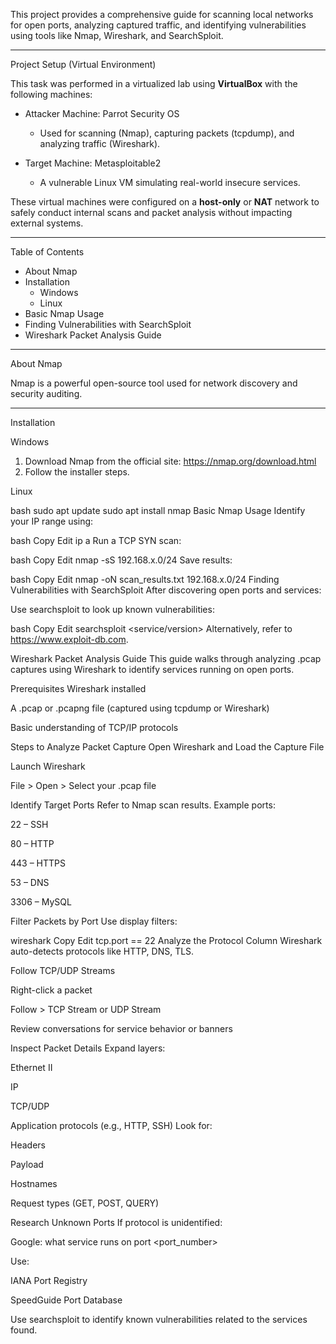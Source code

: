 This project provides a comprehensive guide for scanning local networks for open ports, analyzing captured traffic, and identifying vulnerabilities using tools like Nmap, Wireshark, and SearchSploit.

---

Project Setup (Virtual Environment)

This task was performed in a virtualized lab using **VirtualBox** with the following machines:

- Attacker Machine: Parrot Security OS
  - Used for scanning (Nmap), capturing packets (tcpdump), and analyzing traffic (Wireshark).
  
- Target Machine: Metasploitable2  
  - A vulnerable Linux VM simulating real-world insecure services.

These virtual machines were configured on a **host-only** or **NAT** network to safely conduct internal scans and packet analysis without impacting external systems.

---

Table of Contents

- About Nmap
- Installation
  - Windows
  - Linux
- Basic Nmap Usage
- Finding Vulnerabilities with SearchSploit 
- Wireshark Packet Analysis Guide

---

 About Nmap

Nmap is a powerful open-source tool used for network discovery and security auditing.

---

 Installation

 Windows

1. Download Nmap from the official site: https://nmap.org/download.html  
2. Follow the installer steps.

 Linux

bash
sudo apt update
sudo apt install nmap
Basic Nmap Usage
Identify your IP range using:

bash
Copy
Edit
ip a
Run a TCP SYN scan:

bash
Copy
Edit
nmap -sS 192.168.x.0/24
Save results:

bash
Copy
Edit
nmap -oN scan_results.txt 192.168.x.0/24
Finding Vulnerabilities with SearchSploit
After discovering open ports and services:

Use searchsploit to look up known vulnerabilities:

bash
Copy
Edit
searchsploit <service/version>
Alternatively, refer to https://www.exploit-db.com.

Wireshark Packet Analysis Guide
This guide walks through analyzing .pcap captures using Wireshark to identify services running on open ports.

 Prerequisites
Wireshark installed

A .pcap or .pcapng file (captured using tcpdump or Wireshark)

Basic understanding of TCP/IP protocols

Steps to Analyze Packet Capture
Open Wireshark and Load the Capture File

Launch Wireshark

File > Open > Select your .pcap file

Identify Target Ports
Refer to Nmap scan results. Example ports:

22 – SSH

80 – HTTP

443 – HTTPS

53 – DNS

3306 – MySQL

Filter Packets by Port
Use display filters:

wireshark
Copy
Edit
tcp.port == 22
Analyze the Protocol Column
Wireshark auto-detects protocols like HTTP, DNS, TLS.

Follow TCP/UDP Streams

Right-click a packet

Follow > TCP Stream or UDP Stream

Review conversations for service behavior or banners

Inspect Packet Details
Expand layers:

Ethernet II

IP

TCP/UDP

Application protocols (e.g., HTTP, SSH)
Look for:

Headers

Payload

Hostnames

Request types (GET, POST, QUERY)

Research Unknown Ports
If protocol is unidentified:

Google: what service runs on port <port_number>

Use:

IANA Port Registry

SpeedGuide Port Database

Use searchsploit to identify known vulnerabilities related to the services found.
